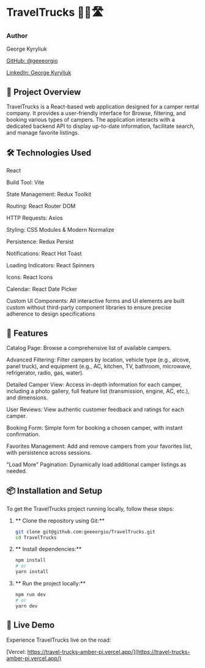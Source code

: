 # TravelTrucks 🚐✨🛣️

### Author

George Kyryliuk

[GitHub: @geeeorgio](https://github.com/geeeorgio)

[LinkedIn: George Kyryliuk](https://www.linkedin.com/in/george-kyryliuk/)

## 🎯 Project Overview

TravelTrucks is a React-based web application designed for a camper rental company. It provides a user-friendly interface for Browse, filtering, and booking various types of campers. The application interacts with a dedicated backend API to display up-to-date information, facilitate search, and manage favorite listings.

## 🛠️ Technologies Used

React

Build Tool: Vite

State Management: Redux Toolkit

Routing: React Router DOM

HTTP Requests: Axios

Styling: CSS Modules & Modern Normalize

Persistence: Redux Persist

Notifications: React Hot Toast

Loading Indicators: React Spinners

Icons: React Icons

Calendar: React Date Picker

Custom UI Components: All interactive forms and UI elements are built custom without third-party component libraries to ensure precise adherence to design specifications

## 🌟 Features

Catalog Page: Browse a comprehensive list of available campers.

Advanced Filtering: Filter campers by location, vehicle type (e.g., alcove, panel truck), and equipment (e.g., AC, kitchen, TV, bathroom, microwave, refrigerator, radio, gas, water).

Detailed Camper View: Access in-depth information for each camper, including a photo gallery, full feature list (transmission, engine, AC, etc.), and dimensions.

User Reviews: View authentic customer feedback and ratings for each camper.

Booking Form: Simple form for booking a chosen camper, with instant confirmation.

Favorites Management: Add and remove campers from your favorites list, with persistence across sessions.

"Load More" Pagination: Dynamically load additional camper listings as needed.

## 📦 Installation and Setup

To get the TravelTrucks project running locally, follow these steps:

1.  ** Clone the repository using Git:**
    ```bash
    git clone git@github.com:geeeorgio/TravelTrucks.git
    cd TravelTrucks
    ```
2.  ** Install dependencies:**
    ```bash
    npm install
    # or
    yarn install
    ```
3.  ** Run the project locally:**
    ```bash
    npm run dev
    # or
    yarn dev
    ```

## 🔗 Live Demo

Experience TravelTrucks live on the road:

[Vercel: https://travel-trucks-amber-pi.vercel.app/](https://travel-trucks-amber-pi.vercel.app/)
